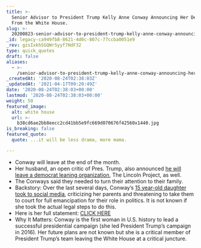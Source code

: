 ```yaml
---
title: >-
  Senior Advisor to President Trump Kelly Anne Conway Announcing Her Departure
  From the White House.
slug: >-
  20200823-senior-advisor-to-president-trump-kelly-anne-conway-announcing-her-departure-from-the-white-house
_id: legacy-ca949fb8-8621-4d0c-807c-77ccba0051e9
_rev: gzsIxkhSGQWrSyyf7HdF32
type: quick_quotes
draft: false
aliases:
  - >-
    /senior-advisor-to-president-trump-kelly-anne-conway-announcing-her-departure-from-the-white-house/
_createdAt: '2020-08-24T02:38:03Z'
_updatedAt: '2021-04-17T09:20:49Z'
date: '2020-08-24T02:38:03+00:00'
lastmod: '2020-08-24T02:38:03+00:00'
weight: 50
featured_image:
  alt: white house
  url: >-
    b38cd6ae2bb8eecc2cd41bb5e9fc669d070676f42560x1440.jpg
is_breaking: false
featured_quote:
  quote: ...it will be less drama, more mama.

---
```

* Conway will leave at the end of the month.
* Her husband, an open critic of Pres. Trump, also announced [he will leave a democrat leaning organization](https://www.washingtonpost.com/politics/kellyanne-conway-white-house/2020/08/23/6c26e18a-e5a7-11ea-bc79-834454439a44_story.html), The Lincoln Project, as well.
* The Conways said they needed to turn their attention to their family.
* Backstory: Over the last several days, Conway’s [15 year-old daughter took to social media](https://www.today.com/news/kellyanne-conway-s-daughter-claudia-conway-15-says-she-s-t190044), criticizing her parents and threatening to take them to court for full emancipation for their role in politics. It is not known if she took the actual legal steps to do this.
* Here is her full statement: [CLICK HERE](https://www.dropbox.com/s/idvi2pijsbv1ku5/KAC.pdf?dl=0)
* Why It Matters: Conway is the first woman in U.S. history to lead a successful presidential campaign (she led President Trump’s campaign in 2016). Her future plans are not known but she is a critical member of President Trump’s team leaving the White House at a critical juncture.